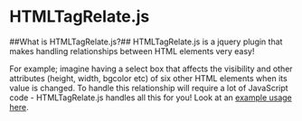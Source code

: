 HTMLTagRelate.js
=============

##What is HTMLTagRelate.js?##
HTMLTagRelate.js is a jquery plugin that makes handling relationships between HTML elements very easy!

For example; imagine having a select box that affects the visibility and other attributes (height, width, bgcolor etc) of six other HTML elements when its value is changed. To handle this relationship will require a lot of JavaScript code - HTMLTagRelate.js handles all this for you! 
Look at an [example usage here](http://phronesisweb.com/htmltagrelate "Example usage").